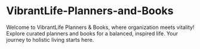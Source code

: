 # VibrantLife-Planners-and-Books
Welcome to VibrantLife Planners &amp; Books, where organization meets vitality! Explore curated planners and books for a balanced, inspired life. Your journey to holistic living starts here.
